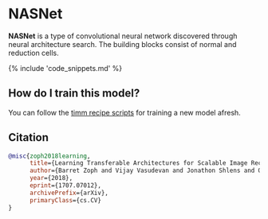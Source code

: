 # NASNet

**NASNet** is a type of convolutional neural network discovered through neural architecture search. The building blocks consist of normal and reduction cells.

{% include 'code_snippets.md' %}

## How do I train this model?

You can follow the [timm recipe scripts](https://rwightman.github.io/pytorch-image-models/scripts/) for training a new model afresh.

## Citation

```BibTeX
@misc{zoph2018learning,
      title={Learning Transferable Architectures for Scalable Image Recognition}, 
      author={Barret Zoph and Vijay Vasudevan and Jonathon Shlens and Quoc V. Le},
      year={2018},
      eprint={1707.07012},
      archivePrefix={arXiv},
      primaryClass={cs.CV}
}
```

<!--
Models:
- Name: nasnetalarge
  Metadata:
    FLOPs: 30242402862
    Training Data:
    - ImageNet
    Training Techniques:
    - Label Smoothing
    - RMSProp
    - Weight Decay
    Training Resources: 50x Tesla K40 GPUs
    Architecture:
    - Average Pooling
    - Batch Normalization
    - Convolution
    - Depthwise Separable Convolution
    - Dropout
    - ReLU
    File Size: 356056626
    Tasks:
    - Image Classification
    Training Time: ''
    ID: nasnetalarge
    Dropout: 0.5
    Crop Pct: '0.911'
    Momentum: 0.9
    Image Size: '331'
    Interpolation: bicubic
    Label Smoothing: 0.1
    RMSProp $\epsilon$: 1.0
  Code: https://github.com/rwightman/pytorch-image-models/blob/d8e69206be253892b2956341fea09fdebfaae4e3/timm/models/nasnet.py#L562
  Config: ''
  In Collection: NASNet
Collections:
- Name: NASNet
  Paper:
    title: Learning Transferable Architectures for Scalable Image Recognition
    url: https://paperswithcode.com//paper/learning-transferable-architectures-for
  type: model-index
Type: model-index
-->
